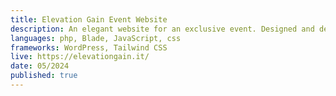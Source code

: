 ```yaml
---
title: Elevation Gain Event Website
description: An elegant website for an exclusive event. Designed and developed side-by-side with a graphic designer a single-page, easy to maintain website targeted at managers and entrepreneurs.
languages: php, Blade, JavaScript, css
frameworks: WordPress, Tailwind CSS
live: https://elevationgain.it/
date: 05/2024
published: true
---
```


